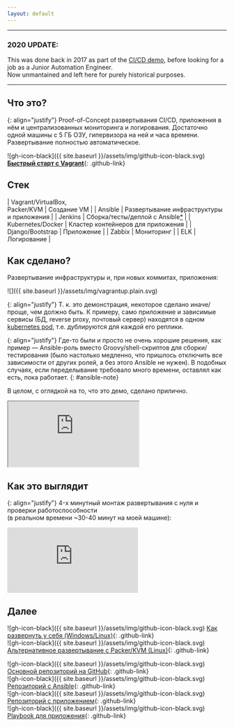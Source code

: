 ```yaml
---
layout: default
---
```


---

### 2020 UPDATE:
This was done back in 2017 as part of the [CI/CD demo](https://github.com/search?q=user:ilya-lesikov+topic:ci-cd-pipeline+fork:true&type=Repositories), before looking for a job as a Junior Automation Engineer. \
Now unmantained and left here for purely historical purposes.

---

## Что это?

{: align="justify"}
Proof-of-Concept развертывания CI/CD, приложения в нём и централизованных мониторинга и логирования. Достаточно одной машины с 5 ГБ ОЗУ, гипервизора на ней и часа времени. Развертывание полностью автоматическое.

![gh-icon-black]({{ site.baseurl }}/assets/img/github-icon-black.svg)
[**Быстрый старт с Vagrant**](https://github.com/ilya-lesikov/CI-CD-pipeline#Быстрый-старт-с-vagrantvirtualbox){: .github-link}

## Стек

| Vagrant/VirtualBox,<br>Packer/KVM | Создание VM                                     |
| Ansible                           | Развертывание инфраструктуры и приложения       |
| Jenkins                           | Сборка/тесты/деплой с Ansible[*](#ansible-note) |
| Kubernetes/Docker                 | Кластер контейнеров для приложения              |
| Django/Bootstrap                  | Приложение                                      |
| Zabbix                            | Мониторинг                                      |
| ELK                               | Логирование                                     |

## Как сделано?

Развертывание инфраструктуры и, при новых коммитах, приложения:

![]({{ site.baseurl }}/assets/img/vagrantup.plain.svg)

{: align="justify"}
Т. к. это демонстрация, некоторое сделано иначе/проще, чем должно быть. К примеру, само приложение и зависимые сервисы (БД, reverse proxy, почтовый сервер) находятся в одном [kubernetes pod](https://kubernetes.io/docs/concepts/workloads/pods/pod/#what-is-a-pod), т.е. дублируются для каждой его реплики.  

{: align="justify"}
Где-то были и просто не очень хорошие решения, как пример — Ansible-роль вместо Groovy/shell-скриптов для сборки/тестирования (было настолько медленно, что пришлось отключить все зависимости от других ролей, а без этого Ansible не нужен). В подобных случаях, если переделывание требовало много времени, оставлял как есть, пока работает.
{: #ansible-note}

В целом, с оглядкой на то, что это демо, сделано прилично.

<div class="intrinsic-container intrinsic-container-4x3">
  <iframe marginheight="0" marginwidth="0"
  src="https://old-demo-presentation.ilya-lesikov.com" allowfullscreen></iframe>
</div>

## Как это выглядит

{: align="justify"}
4-х минутный монтаж развертывания с нуля и проверки работоспособности<br>(в реальном времени ~30-40 минут на моей машине):

<div class="intrinsic-container intrinsic-container-16x9">
  <iframe src="https://player.vimeo.com/video/240532809" frameborder="0" webkitallowfullscreen mozallowfullscreen allowfullscreen></iframe>
</div>

## Далее

![gh-icon-black]({{ site.baseurl }}/assets/img/github-icon-black.svg)
[Как развернуть у себя (Windows/Linux)](https://github.com/ilya-lesikov/CI-CD-pipeline#Быстрый-старт-с-vagrantvirtualbox){: .github-link}  
![gh-icon-black]({{ site.baseurl }}/assets/img/github-icon-black.svg)
[Альтернативное развертывание с Packer/KVM (Linux)](https://github.com/ilya-lesikov/CI-CD-pipeline/tree/master/packer#Развертывание-с-packerkvm){: .github-link}

![gh-icon-black]({{ site.baseurl }}/assets/img/github-icon-black.svg)
[Основной репозиторий на GitHub](https://github.com/ilya-lesikov/CI-CD-pipeline){: .github-link}  
![gh-icon-black]({{ site.baseurl }}/assets/img/github-icon-black.svg)
[Репозиторий с Ansible](https://github.com/ilya-lesikov/ansible-taskmngr){: .github-link}  
![gh-icon-black]({{ site.baseurl }}/assets/img/github-icon-black.svg)
[Репозиторий с приложением](https://github.com/ilya-lesikov/taskmngr){: .github-link}  
![gh-icon-black]({{ site.baseurl }}/assets/img/github-icon-black.svg)
[Playbook для приложения](https://github.com/ilya-lesikov/ansible-taskmngr/tree/master/roles/taskmngr-kubernetes){: .github-link}  
